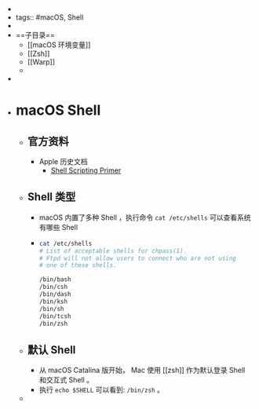 -
- tags:: #macOS, Shell
-
- ==子目录==
	- [[macOS 环境变量]]
	- [[Zsh]]
	- [[Warp]]
	-
-
- # macOS Shell
	- ## 官方资料
		- Apple 历史文档
			- [Shell Scripting Primer](https://developer.apple.com/library/archive/documentation/OpenSource/Conceptual/ShellScripting/Introduction/Introduction.html)
	- ## Shell 类型
		- macOS 内置了多种 Shell ，执行命令 `cat /etc/shells` 可以查看系统有哪些 Shell
		- ```bash
		  cat /etc/shells
		  # List of acceptable shells for chpass(1).
		  # Ftpd will not allow users to connect who are not using
		  # one of these shells.
		  
		  /bin/bash
		  /bin/csh
		  /bin/dash
		  /bin/ksh
		  /bin/sh
		  /bin/tcsh
		  /bin/zsh
		  ```
	- ## 默认 Shell
		- 从 macOS Catalina 版开始， Mac 使用 [[zsh]] 作为默认登录 Shell 和交互式 Shell 。
		- 执行 `echo $SHELL` 可以看到: `/bin/zsh` 。
	-